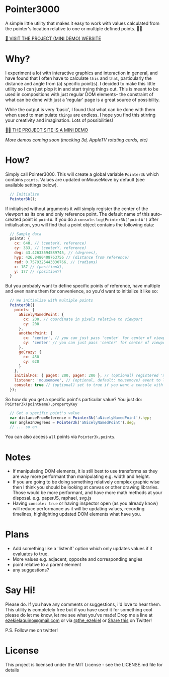 # Pointer3000
A simple little utility that makes it easy to work with values calculated from the pointer's location relative to one or multiple defined points. 🙋🏼

[🍒 VISIT THE PROJECT (MINI DEMO) WEBSITE](http://ezekielaquino.com/Pointer3000)

# Why?
I experiment a lot with interactive graphics and interaction in general, and have found that I often have to calculate `this` and `that`, particularly the distance and angle from (a) specific point(s). I decided to make this little utility so I can just plop it in and start trying things out. This is meant to be used in compositions with just regular DOM elements– the constraint of what can be done with just a 'regular' page is a great source of possibility.

While the output is very 'basic', I found that what can be done with them when used to manipulate `things` are endless. I hope you find this stirring your creativity and imagination. Lots of possibilities!

[💅🏾 THE PROJECT SITE IS A MINI DEMO](http://ezekielaquino.com/Pointer3000)

*More demos coming soon (mocking 3d, AppleTV rotating cards, etc)*


# How?
Simply call Pointer3000. This will create a global variable `Pointer3k` which contains `points`. Values are updated onMouseMove by default (see available settings below).

```js
  // Initialize
  Pointer3k();
```

If initialised without arguments it will simply register the center of the viewport as its one and only reference point. The default name of this auto-created point is `pointA`. If you do a `console.log(Pointer3k('pointA')` after initialisation, you will find that a point object contains the following data:

```js
  // Sample data
  pointA: {
    cx: 640, // (centerX, reference)
    cy: 333, // (centerY, reference)
    deg: 43.42633594589745, // (degrees),
    hyp: 426.8480408763756 // (distance from reference)
    rad: 0.7579325443330766, // (radians)
    x: 187 // (positionX),
    y: 177 // (positionY)
  }
```

But you probably want to define specific points of reference, have multiple and even name them for convenience, so you'd want to initialize it like so:

```js
  // We initialize with multiple points
  Pointer3k({
    points: {
      aNicelyNamedPoint: {
        cx: 200, // coordinate in pixels relative to viewport
        cy: 200
      },
      anotherPoint: {
        cx: 'center', // you can just pass 'center' for center of viewport
        cy: 'center' // you can just pass 'center' for center of viewport
      },
      goCrazy: {
        cx: 450
        cy: 620
      }
    },
    initialPos: { pageX: 200, pageY: 200 }, // (optional) registered 'mouse position' immediately on init. defaults to center
    listener: 'mousemove', // (optional, default: mousemove) event to listen to when updating values
    console: true // (optional) set to true if you want a console with values to be shown
  });
```

So how do you get a specific point's particular value? You just do: `Pointer3k(pointName).propertyKey`

```js
  // Get a specific point's value
  var distanceFromReference = Pointer3k('aNicelyNamedPoint').hyp;
  var angleInDegrees = Pointer3k('aNicelyNamedPoint').deg;
  // ... so on
```

You can also access `all` points via `Pointer3k.points`.


# Notes

- If manipulating DOM elements, it is still best to use transforms as they are way more performant than manipulating e.g. width and height.
- If you are going to be doing something relatively complex graphic wise then I think you should be looking at canvas or other drawing libraries. Those would be more performant, and have more math methods at your disposal. e.g. paperJS, raphael, svg.js
- Having `console: true` or having inspector open (as you already know) will reduce performance as it will be updating values, recording timelines, highlighting updated DOM elements what have you.


# Plans

- Add something like a 'listenIf' option which only updates values if it evaluates to true. 
- More values e.g. adjacent, opposite and corresponding angles
- point relative to a parent element
- any suggestions?

# Say Hi!

Please do. If you have any comments or suggestions, i'd love to hear them. This utility is completely free but if you have used it for something cool please do let me know, let me see what you've made! Drop me a line at ezekielaquino@gmail.com or via [@the_ezekiel](http://twitter.com/the_ezekiel) or [Share this](https://twitter.com/home?status=%E2%86%98%E2%86%98%20Supercharged%20pointer%20interactions%20%E2%80%93%20POINTER3000%20%E2%86%99%E2%86%99%20http%3A//ezekielaquino.com/Pointer3000) on Twitter!

P.S. Follow me on twitter!

# License

This project is licensed under the MIT License - see the LICENSE.md file for details
